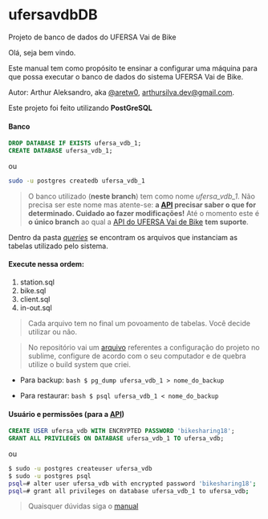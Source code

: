 # ufersavdbDB
Projeto de banco de dados do UFERSA Vai de Bike

Olá, seja bem vindo.

Este manual tem como propósito te ensinar a configurar uma máquina para que possa executar o banco de dados do sistema UFERSA Vai de Bike.

Autor: Arthur Aleksandro, aka [@aretw0](https://github.com/aretw0), arthursilva.dev@gmail.com.

Este projeto foi feito utilizando **PostGreSQL**

#### Banco
```sql
DROP DATABASE IF EXISTS ufersa_vdb_1;
CREATE DATABASE ufersa_vdb_1;
```
ou
```bash
sudo -u postgres createdb ufersa_vdb_1
```
>O banco utilizado (**neste branch**) tem como nome *ufersa_vdb_1*. Não precisa ser este nome mas atente-se: **a [API](https://github.com/UFERSA-Vai-de-Bike/ufersavdbAPI/blob/master/db/connector.js) precisar saber o que for determinado. Cuidado ao fazer modificações!** Até o momento este é **o único branch** ao qual a [API do UFERSA Vai de Bike](https://github.com/UFERSA-Vai-de-Bike/ufersavdbAPI) **tem suporte**.

Dentro da pasta [*queries*](https://github.com/UFERSA-Vai-de-Bike/ufersavdbDB/tree/master/queries) se encontram os arquivos que instanciam as tabelas utilizado pelo sistema.

#### Execute nessa ordem:

1. station.sql
2. bike.sql
3. client.sql
4. in-out.sql

>Cada arquivo tem no final um povoamento de tabelas. Você decide utilizar ou não.

>No repositório vai um [arquivo](https://github.com/UFERSA-Vai-de-Bike/ufersavdbDB/blob/master/bd1-project.sublime-project) referentes a configuração do projeto no sublime, configure de acordo com o seu computador e de quebra utilize o build system que criei.

- Para backup:
```bash $ pg_dump ufersa_vdb_1 > nome_do_backup```

- Para restaurar:
```bash $ psql ufersa_vdb_1 < nome_do_backup```

#### Usuário e permissões (para a [API](https://github.com/UFERSA-Vai-de-Bike/ufersavdbAPI/blob/master/db/connector.js))
```sql
CREATE USER ufersa_vdb WITH ENCRYPTED PASSWORD 'bikesharing18';
GRANT ALL PRIVILEGES ON DATABASE ufersa_vdb_1 TO ufersa_vdb;
```
ou
```bash
$ sudo -u postgres createuser ufersa_vdb
$ sudo -u postgres psql
psql=# alter user ufersa_vdb with encrypted password 'bikesharing18';
psql=# grant all privileges on database ufersa_vdb_1 to ufersa_vdb;
```
>Quaisquer dúvidas siga o [manual](https://medium.com/coding-blocks/creating-user-database-and-adding-access-on-postgresql-8bfcd2f4a91e)
